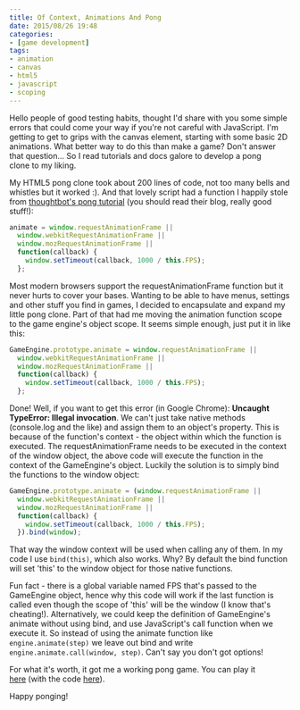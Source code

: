```yaml
---
title: Of Context, Animations And Pong
date: 2015/08/26 19:48
categories:
- [game development]
tags:
- animation
- canvas
- html5
- javascript
- scoping
---
```


Hello people of good testing habits, thought I'd share with you some simple errors that could come your way if you're not careful with JavaScript. I'm getting to get to grips with the canvas element, starting with some basic 2D animations. What better way to do this than make a game? Don't answer that question... So I read tutorials and docs galore to develop a pong clone to my liking.

My HTML5 pong clone took about 200 lines of code, not too many bells and whistles but it worked :). And that lovely script had a function I happily stole from [thoughtbot's pong tutorial](https://robots.thoughtbot.com/pong-clone-in-javascript) (you should read their blog, really good stuff!):

```javascript
animate = window.requestAnimationFrame ||
  window.webkitRequestAnimationFrame ||
  window.mozRequestAnimationFrame ||
  function(callback) {
    window.setTimeout(callback, 1000 / this.FPS);
  };
```

Most modern browsers support the requestAnimationFrame function but it never hurts to cover your bases. Wanting to be able to have menus, settings and other stuff you find in games, I decided to encapsulate and expand my little pong clone. Part of that had me moving the animation function scope to the game engine's object scope. It seems simple enough, just put it in like this:

```javascript
GameEngine.prototype.animate = window.requestAnimationFrame ||
  window.webkitRequestAnimationFrame ||
  window.mozRequestAnimationFrame ||
  function(callback) {
    window.setTimeout(callback, 1000 / this.FPS);
  };
```

Done! Well, if you want to get this error (in Google Chrome): **Uncaught TypeError: Illegal invocation**. We can't just take native methods (console.log and the like) and assign them to an object's property. This is because of the function's context - the object within which the function is executed. The requestAnimationFrame needs to be executed in the context of the window object, the above code will execute the function in the context of the GameEngine's object. Luckily the solution is to simply bind the functions to the window object:

```javascript
GameEngine.prototype.animate = (window.requestAnimationFrame ||
  window.webkitRequestAnimationFrame ||
  window.mozRequestAnimationFrame ||
  function(callback) {
    window.setTimeout(callback, 1000 / this.FPS);
  }).bind(window);
```

That way the window context will be used when calling any of them. In my code I use `bind(this)`, which also works. Why? By default the bind function will set 'this' to the window object for those native functions.

Fun fact - there is a global variable named FPS that's passed to the GameEngine object, hence why this code will work if the last function is called even though the scope of 'this' will be the window (I know that's cheating!). Alternatively, we could keep the definition of GameEngine's animate without using bind, and use JavaScript's call function when we execute it. So instead of using the animate function like `engine.animate(step)` we leave out bind and write `engine.animate.call(window, step)`. Can't say you don't got options!

For what it's worth, it got me a working pong game. You can play it [here](https://msanatan.github.io/pong/) (with the code [here](https://github.com/msanatan/pong)).

Happy ponging!
